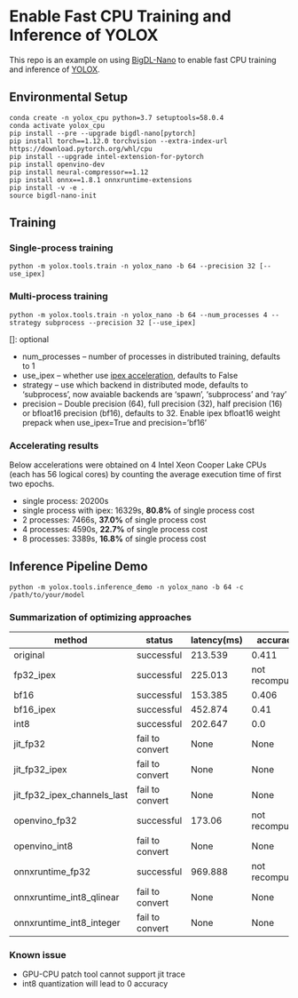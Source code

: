 # Enable Fast CPU Training and Inference of YOLOX
This repo is an example on using [BigDL-Nano](https://bigdl.readthedocs.io/en/latest/doc/Nano/index.html) to enable fast CPU training and inference of [YOLOX](https://github.com/Megvii-BaseDetection/YOLOX).
## Environmental Setup
```
conda create -n yolox_cpu python=3.7 setuptools=58.0.4
conda activate yolox_cpu
pip install --pre --upgrade bigdl-nano[pytorch]
pip install torch==1.12.0 torchvision --extra-index-url https://download.pytorch.org/whl/cpu
pip install --upgrade intel-extension-for-pytorch
pip install openvino-dev
pip install neural-compressor==1.12
pip install onnx==1.8.1 onnxruntime-extensions
pip install -v -e .
source bigdl-nano-init
```
## Training
### Single-process training
```
python -m yolox.tools.train -n yolox_nano -b 64 --precision 32 [--use_ipex]
```
### Multi-process training
```
python -m yolox.tools.train -n yolox_nano -b 64 --num_processes 4 --strategy subprocess --precision 32 [--use_ipex]
```
[]: optional
* num_processes – number of processes in distributed training, defaults to 1
* use_ipex – whether use [ipex acceleration](https://github.com/intel/intel-extension-for-pytorch), defaults to False
* strategy – use which backend in distributed mode, defaults to ‘subprocess’, now avaiable backends are ‘spawn’, ‘subprocess’ and ‘ray’
* precision – Double precision (64), full precision (32), half precision (16) or bfloat16 precision (bf16), defaults to 32. Enable ipex bfloat16 weight prepack when use_ipex=True and precision=’bf16’
### Accelerating results
Below accelerations were obtained on 4 Intel Xeon Cooper Lake CPUs (each has 56 logical cores) by counting the average execution time of first two epochs.
* single process: 20200s
* single process with ipex: 16329s, __80.8%__ of single process cost
* 2 processes: 7466s, __37.0%__ of single process cost
* 4 processes: 4590s, __22.7%__ of single process cost
* 8 processes: 3389s, __16.8%__ of single process cost

## Inference Pipeline Demo
```
python -m yolox.tools.inference_demo -n yolox_nano -b 64 -c /path/to/your/model
```
### Summarization of optimizing approaches
|method|status|latency(ms)|accuracy|
|----|----|----|----|
|            original            |      successful      |   213.539    |        0.411         |
|           fp32_ipex            |      successful      |   225.013    |    not recomputed    |
|              bf16              |      successful      |   153.385    |        0.406         |
|           bf16_ipex            |      successful      |   452.874    |         0.41         |
|              int8              |      successful      |   202.647    |         0.0          |
|            jit_fp32            |   fail to convert    |     None     |         None         |
|         jit_fp32_ipex          |   fail to convert    |     None     |         None         |
|  jit_fp32_ipex_channels_last   |   fail to convert    |     None     |         None         |
|         openvino_fp32          |      successful      |    173.06    |    not recomputed    |
|         openvino_int8          |   fail to convert    |     None     |         None         |
|        onnxruntime_fp32        |      successful      |   969.888    |    not recomputed    |
|    onnxruntime_int8_qlinear    |   fail to convert    |     None     |         None         |
|    onnxruntime_int8_integer    |   fail to convert    |     None     |         None         |

### Known issue
* GPU-CPU patch tool cannot support jit trace
* int8 quantization will lead to 0 accuracy